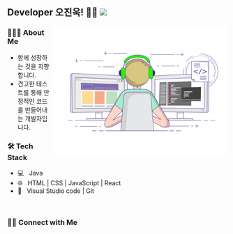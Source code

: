 <h2> Developer 오진욱! 👋🏻 <img src="https://github.com/souvikguria98/souvikguria98/blob/master/Hi.gif" width="25"></h2>
<img align="right" alt="GIF" src="https://raw.githubusercontent.com/devSouvik/devSouvik/master/gif3.gif" width="400"/>

<h3> 👨🏻‍💻 About Me </h3>

- 함께 성장하는 것을 지향합니다. 
- 견고한 테스트를 통해 안정적인 코드를 만들어내는 개발자입니다.

<h3>🛠 Tech Stack</h3>

- 💻 &nbsp;  Java   
- 🌐 &nbsp;  HTML | CSS | JavaScript | React
- 🔧 &nbsp; Visual Studio code | Git


<br>



<h3> 🤝🏻 Connect with Me </h3>

